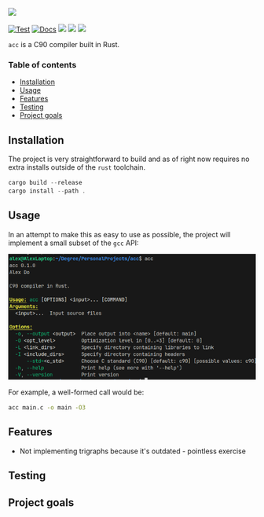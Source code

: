 <div>
    <p align="left">
        <img src="https://github.com/rust-lang/rust-artwork/blob/master/2019-RustConf/lucy-driving-dune-buggy.png" width="800">
    </p>
</div>

[![Test](https://github.com/a1exxd0/acc/actions/workflows/rust.yml/badge.svg)](https://github.com/a1exxd0/acc/actions/workflows/rust.yml)
[![Docs](https://github.com/a1exxd0/acc/actions/workflows/pages.yml/badge.svg)](https://github.com/a1exxd0/acc/actions/workflows/pages.yml)
![](https://img.shields.io/github/license/a1exxd0/acc)
![](https://img.shields.io/badge/made_for-UNIX-lightgrey)
![](https://img.shields.io/badge/Architecture-x86--64-blue)

`acc` is a C90 compiler built in Rust.


### Table of contents
- [Installation](#installation)
- [Usage](#usage)
- [Features](#features)
- [Testing](#testing)
- [Project goals](#project-goals)

## Installation
The project is very straightforward to build and as of right now requires no extra installs outside of the `rust` toolchain.
```rust
cargo build --release
cargo install --path .
```

## Usage
In an attempt to make this as easy to use as possible, the project will implement a small subset of the `gcc` API:
<div>
    <p align="left">
        <img src="https://github.com/a1exxd0/acc/blob/main/.github/assets/help-screen.png?raw=true" width="800">
    </p>
</div>

For example, a well-formed call would be: 
```sh
acc main.c -o main -O3
```
## Features
- Not implementing trigraphs because it's outdated - pointless exercise

## Testing

## Project goals
